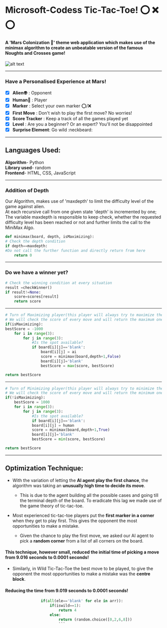 # Microsoft-Codess Tic-Tac-Toe! ⭕️ ❌ ⭕️  
#### A 'Mars Colonization :volcano:' theme web application which makes use of the minimax algorithm to create an unbeatable version of the famous Noughts and Crosses game!  

![alt text](https://github.com/Anima108/My-Codes/blob/master/src/Mars%20Colonization.jpg "Mars Colonization")  

------------------------------------------------------------------------------------------------------------------------------------------------------------------------------
### Have a Personalised Experience at Mars!  
- [x] **Alien**:alien:  : Opponent    
- [x] **Human**:woman:  : Player  
- [x] **Marker**        : Select your own marker ⭕️/❌  
- [x] **First Move**    : Don't wish to play the first move? No worries!  
- [x] **Score Tracker** : Keep a track of all the games played yet  
- [x] **Level**         : Are you a beginner? Or an expert? You'll not be disappointed  
- [x] **Surprise Element**: Go wild :neckbeard:  

------------------------------------------------------------------------------------------------------------------------------------------------------------------------------

## Languages Used:
**Algorithm**- Python  
**Library used**- random  
**Frontend**- HTML, CSS, JavaScript    

------------------------------------------------------------------------------------------------------------------------------------------------------------------------------

### Addition of Depth  
Our Algorithm, makes use of 'maxdepth' to limit the difficulty level of the game against alien.  
At each recursive call from one given state 'depth' is incremented by one;
The variable maxdepth is responsible to keep check, whether the requested difficulty level has been reached or not and further limits the call to the MiniMax Algo.

```python
def minimax(board, depth, isMaximizing):
# Check the depth condition
if depth==maxdepth:
#Do not call the further function and directly return from here
	return 0
```

------------------------------------------------------------------------------------------------------------------------------------------------------------------------------
### Do we have a winner yet?
```python
# Check the winning condition at every situation
result =checkWinner()
if result!=None:
	score=scores[result]
	return score
``` 
------------------------------------------------------------------------------------------------------------------------------------------------------------------------------
```python
# Turn of Maximizing player(this player will always try to maximize the score)
# We will check the score of every move and will return the maximum one.
if(isMaximizing):
bestScore = -1000
	for i in range(3):
		for j in range(3):
			#Is the spot available?
			if board[i][j]=='blank':
				board[i][j] = ai
				score = minimax(board,depth+1,False)
				board[i][j]='blank'
				bestScore = max(score, bestScore)

return bestScore
```  
------------------------------------------------------------------------------------------------------------------------------------------------------------------------------
```python
# Turn of Minimizing player(this player will always try to minimize the score)
# We will check the score of every move and will return the minimum one.
if(!isMaximizing):
	bestScore = 1000
	for i in range(3):
		for j in range(3):
			#Is the spot available?
			if board[i][j]=='blank':
			board[i][j] = human
			score = minimax(board,depth+1,True)
			board[i][j]='blank'
			bestScore = min(score, bestScore)

return bestScore
```
------------------------------------------------------------------------------------------------------------------------------------------------------------------------------

## Optimization Technique:  
  
- With the variation of letting the **AI agent play the first chance**, the algorithm was taking an **unusually high time to decide its move**. 
	- This is due to the agent building all the possible cases and going till the terminal depth of the board. To eradicate this lag we made use of the game theory of tic-tac-toe.  

- Most experienced tic-tac-toe players put the **first marker in a corner** when they get to play first. This gives the opponent the most opportunities to make a mistake.      
	- Given the chance to play the first move, we asked our AI agent to pick a **random corner** from a list of all corners on the board.  

#### This technique, however small, reduced the initial time of picking a move from **9.016 seconds to 0.0001 seconds!**  

- Similarly, in Wild Tic-Tac-Toe the best move to be played, to give the opponent the most opportunities to make a mistake was the **centre block**.   

#### Reducing the time from **9.019 seconds to 0.0001 seconds!**  

```python
				if(all(ele=='blank' for ele in arr)):
					if(iswild==1):
						return 4
					else:
						return (random.choice([0,2,6,8]))
						``` 
